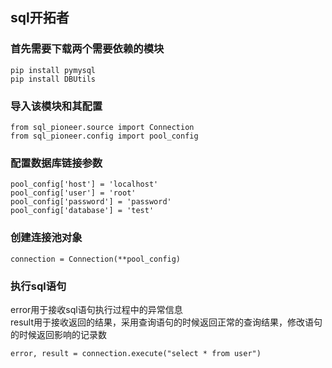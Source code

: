 ## sql开拓者
### 首先需要下载两个需要依赖的模块
```
pip install pymysql
pip install DBUtils
```
### 导入该模块和其配置
```
from sql_pioneer.source import Connection
from sql_pioneer.config import pool_config
```
### 配置数据库链接参数
```
pool_config['host'] = 'localhost'
pool_config['user'] = 'root'
pool_config['password'] = 'password'
pool_config['database'] = 'test'
```
### 创建连接池对象
```
connection = Connection(**pool_config)
```
### 执行sql语句
error用于接收sql语句执行过程中的异常信息  
result用于接收返回的结果，采用查询语句的时候返回正常的查询结果，修改语句的时候返回影响的记录数
```
error, result = connection.execute("select * from user")
```

